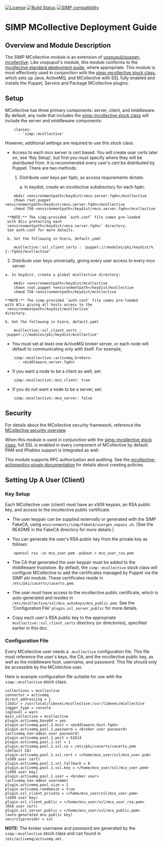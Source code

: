 [![License](http://img.shields.io/:license-apache-blue.svg)](http://www.apache.org/licenses/LICENSE-2.0.html) [![Build Status](https://travis-ci.org/simp/pupmod-simp-mcollective.svg)](https://travis-ci.org/simp/pupmod-simp-mcollective) [![SIMP compatibility](https://img.shields.io/badge/SIMP%20compatibility-4.2.*%2F5.1.*-orange.svg)](https://img.shields.io/badge/SIMP%20compatibility-4.2.*%2F5.1.*-orange.svg)

SIMP MCollective Deployment Guide
=================================

## Overview and Module Description

The SIMP MCollective module is an extension of
[voxpupuli/puppet-mcollective](https://github.com/voxpupuli/puppet-mcollective).
Like voxpupuli's module, this module conforms to the
[mcollective standard deployment guide](http://docs.puppetlabs.com/mcollective/deploy/standard.html),
where appropriate. This module is most effectively used in conjunction with the
[simp::mcollective stock class](https://github.com/simp/pupmod-simp-simp/blob/master/manifests/mcollective.pp),
which sets up Java, ActiveMQ, and MCollective with SSL fully enabled and
installs the Puppet, Service and Package MCollective plugins.

## Setup

MCollective has three primary components: server, client, and middleware.
By default, any node that includes the
[simp::mcollective stock class](https://github.com/simp/pupmod-simp-simp/blob/master/manifests/mcollective.pp)
will include the server and middleware components:

```
    classes:
      - 'simp::mcollective'
```

However, additional settings are required to use this stock class.

* Access to each mco server is cert based.  You will create user certs later on,
  see 'Key Setup', but first you must specify where they will be distributed from.
  It is recommended every user's cert be distributed by Puppet.  There are
  two methods:

  1. Distribute user keys per fqdn, as access requirements dictate.

     a. In keydist, create an mcollective subdirectory for each fqdn:

```
    mkdir <environmentpath>/keydist/<mco.server.fqdn>/mcollective
    chown root.puppet <environmentpath>/keydist/<mco.server.fqdn>/mcollective
    chmod 750 <environmentpath>/keydist/<mco.server.fqdn>/mcollective
```

     **NOTE:** The simp-provided `auth.conf` file comes pre-loaded
     with ACLs protecting each `<environmentpath>/keydist/<mco.server.fqdn>` directory.
     See auth.conf for more details.

     b. Set the following in hiera, default.yaml

```
    mcollective::ssl_client_certs : 'puppet:///modules/pki/keydist/%{::fqdn}/mcollective'
```

  2. Distribute user keys universally, giving every user access to every mco server.

    a. In keydist, create a global mcollective directory:

```
    mkdir <environmentpath>/keydist/mcollective
    chown root.puppet <environmentpath>/keydist/mcollective
    chmod 750 <environmentpath>/keydist/mcollective
```

    **NOTE:** The simp-provided `auth.conf` file comes pre-loaded
    with ACLs giving all hosts access to the `<environmentpath>/keydist/mcollective`
    directory.

    b. Set the following in hiera, default.yaml

```
    mcollective::ssl_client_certs : 'puppet:///modules/pki/keydist/mcollective'
```

* You must set at least one ActiveMQ broker server, or each node will default
  to communicating only with itself.  For example,

```
    simp::mcollective::activemq_brokers:
      - <middleware.server.fqdn>
```

* If you want a node to be a client as well, set:

```
    simp::mcollective::mco_client: true
```

* If you do not want a node to be a server, set:

```
    simp::mcollective::mco_server: false
```


## Security

For details about the MCollective security framework, reference the
[MCollective security overview](https://puppetlabs.com/mcollective/security-overview).

When this module is used in conjunction with the
[simp::mcollective stock class](https://github.com/simp/pupmod-simp-simp/blob/master/manifests/mcollective.pp),
full SSL is enabled in every component of MCollective by default.  PAM and
IPtables support is integrated as well.

This module supports RPC authorization and auditing.  See the
[mcollective-actionpolicy-plugin documentation](https://github.com/puppetlabs/mcollective-actionpolicy-auth) for details about creating policies.

## Setting Up A User (Client)

### Key Setup

Each MCollective user (client) must have an x509 keypair, an RSA
public key, and access to the mcollective public certificate.

* The user keypair can be supplied externally or generated with the
  SIMP FakeCA, using `environments/simp/FakeCA/usergen_nopass.sh`.
  (See the README in the FakeCA directory for more details.)

* You can generate the user's RSA public key from the private key
  as follows:

```
    openssl rsa -in mco_user.pem -pubout > mco_user_rsa.pem
```

* The CA that generated the user keypair must be added to the middleware
  truststore.  By default, the `simp::mcollective` stock class will
  configure MCollective to add the certificates managed by Puppet via
  the SIMP pki module. These certificates reside in
  `/etc/pki/cacerts/cacerts.pem`.

* The user must have access to the mcollective public certificate,
  which is auto-generated and resides in
  `/etc/mcollective/ssl/mco_autokeys/mco_public.pem`.  See the 'Configuration
  File' `plugin.ssl_server_public` for more details.

* Copy each user's RSA public key to the appropriate `mcollective::ssl_client_certs`
  directory (or directories), specified earlier in this doc.

### Configuration File

Every MCollective user needs a `.mcollective` configuration file.  This
file must reference the user's keys, the CA, and the mcollective public
key, as well as the middleware host, username, and password.  This file
should only be accessible by the MCollective user.

Here is example configuration file suitable for use with the `simp::mcollective`
stock class:

    collectives = mcollective
    connector = activemq
    direct_addressing = 1
    libdir = /usr/local/libexec/mcollective:/usr/libexec/mcollective
    logger_type = console
    loglevel = warn
    main_collective = mcollective
    plugin.activemq.base64 = yes
    plugin.activemq.pool.1.host = <middleware.host.fqdn>
    plugin.activemq.pool.1.password = <broker user password>            (activemq non-admin user password)
    plugin.activemq.pool.1.port = 61614
    plugin.activemq.pool.1.ssl = 1
    plugin.activemq.pool.1.ssl.ca = /etc/pki/cacerts/cacerts.pem        (default CA)
    plugin.activemq.pool.1.ssl.cert = </home/mco_user/ssl/mco_user.pub> (x509 user cert)
    plugin.activemq.pool.1.ssl.fallback = 0
    plugin.activemq.pool.1.ssl.key = </home/mco_user/ssl/mco_user.pem>  (x509 user key)
    plugin.activemq.pool.1.user = <broker user>                         (activemq non-admin username)
    plugin.activemq.pool.size = 1
    plugin.activemq.randomize = true
    plugin.ssl_client_private = </home/mco_user/ssl/mco_user.pem>       (x509 user key)
    plugin.ssl_client_public = </home/mco_user/ssl/mco_user_rsa.pem>     (RSA user cert)
    plugin.ssl_server_public = </home/mco_user/ssl/mco_public.pem>      (auto-generated mco public key)
    securityprovider = ssl

**NOTE:** The broker username and password are generated by the `simp::mcollective`
stock class and can found in `/etc/activemq/activemq.xml`.
